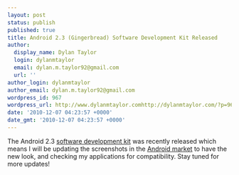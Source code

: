 ```yaml
---
layout: post
status: publish
published: true
title: Android 2.3 (Gingerbread) Software Development Kit Released
author:
  display_name: Dylan Taylor
  login: dylanmtaylor
  email: dylan.m.taylor92@gmail.com
  url: ''
author_login: dylanmtaylor
author_email: dylan.m.taylor92@gmail.com
wordpress_id: 967
wordpress_url: http://www.dylanmtaylor.comhttp://dylanmtaylor.com/?p=967
date: '2010-12-07 04:23:57 +0000'
date_gmt: '2010-12-07 04:23:57 +0000'
---
```

<p>The Android 2.3 <a class="zem_slink" title="Software development kit" rel="wikipedia" href="http://en.wikipedia.org/wiki/Software_development_kit">software development kit</a> was recently released which means I will be updating the screenshots in the <a class="zem_slink" title="Android Market" rel="homepage" href="http://www.android.com/market/">Android market</a> to have the new look, and checking my applications for compatibility. Stay tuned for more updates!</p>
<div class="zemanta-pixie" style="margin-top: 10px; height: 15px;"><img class="zemanta-pixie-img" style="border: medium none; float: right;" src="/images/blog/2011/06/pixy.gif" alt="" /></div>
